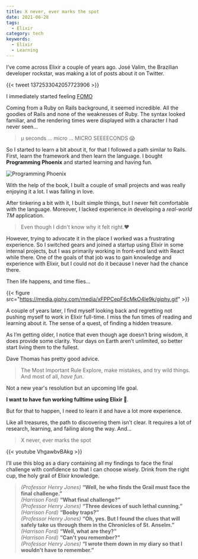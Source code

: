 ```yaml
---
title: X never, ever marks the spot
date: 2021-06-28
tags:
  - Elixir
category: tech
keywords:
  - Elixir
  - Learning
---
```


I’ve come across Elixir a couple of years ago. José Valim, the Brazilian developer rockstar, was making a lot of posts about it on Twitter.

{{< tweet 1372533042057723906 >}}

I immediately started feeling [FOMO](https://en.wikipedia.org/wiki/Fear_of_missing_out) 

Coming from a Ruby on Rails background, it seemed incredible. All the goodies of Rails and none of the weaknesses of Ruby. The syntax looked familiar, and the rendering times were displayed with a character I had never seen...

> &micro; seconds ... micro ... MICRO SEEEECONDS 😱

So I started to learn a bit about it, for that I followed a path similar to Rails. First, learn the framework and then learn the language. I bought **Programming Phoenix** and started learning and having fun.

![Programming Phoenix](https://pragprog.com/titles/phoenix14/programming-phoenix-1-4/phoenix14_hu6d5b8b63a4954cb696e89b39f929331b_925363_500x0_resize_q75_box.jpg)

With the help of the book, I built a couple of small projects and was really enjoying it a lot. I was falling in love. 

After tinkering a bit with it, I built simple things, but I never felt comfortable with the language. Moreover, I lacked experience in developing a _real-world TM_ application.

> Even though I didn't know why it felt right.❤️

However, trying to advocate it in the place I worked was a frustrating experience. So I switched gears and joined a startup using Elixir in some internal projects, but I was primarily working in front-end land with React while there. One of the goals of that job was to gain knowledge and experience with Elixir, but I could not do it because I never had the chance there.

Then life happens, and time flies… 

{{< figure src="https://media.giphy.com/media/xFPPCepF6cMkO4Ie9k/giphy.gif" >}}


A couple of years later, I find myself looking back and regretting not pushing myself to work in Elixir full-time. I miss the fun times of reading and learning about it. The sense of a quest, of finding a hidden treasure.

As I’m getting older, I notice that even though age doesn’t bring wisdom, it does provide some clarity. Your days on Earth aren’t unlimited, so better start living them to the fullest.

Dave Thomas has pretty good advice.

> The Most Important Rule 
Explore, make mistakes, and try wild things.  
And most of all, _have fun_.

Not a new year's resolution but an upcoming life goal. 

**I want to have fun working fulltime using Elixir 🥳**. 

But for that to happen, I need to learn it and have a lot more experience.

Like all treasures, the path to discovering them isn’t clear. It requires a lot of research, learning, and failing along the way. And…

> X never, ever marks the spot

{{< youtube VhgawbvBAkg >}}


I’ll use this blog as a diary containing all my findings to face the final challenge with confidence so that I can choose wisely. Drink from the right cup, the holy grail of Elixir knowledge.

>_(Professor Henry Jones)_ **“Well, he who finds the Grail must face the final challenge.”**  
_(Harrison Ford)_ **“What final challenge?”**  
_(Professor Henry Jones)_ **“Three devices of such lethal cunning.”**  
_(Harrison Ford)_ **“Booby traps?”**  
_(Professor Henry Jones)_ **“Oh, yes. But I found the clues that will safely take us through them in the Chronicles of St. Anselm.”**  
_(Harrison Ford)_ **“Well, what are they?”**  
_(Harrison Ford)_ **“Can't you remember?”**  
_(Professor Henry Jones)_ **“I wrote them down in my diary so that I wouldn't have to remember.”** 

